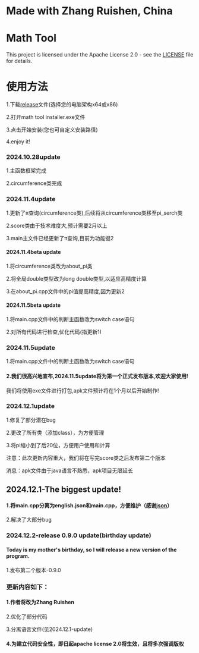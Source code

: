 # Made with Zhang Ruishen, China
# Math Tool

This project is licensed under the Apache License 2.0 - see the [LICENSE](LICENSE.txt) file for details.
# 使用方法
1.下载[release](https://github.com/minecraft-Rayson/math_tool/releases)文件(选择您的电脑架构x64或x86)

2.打开math tool installer.exe文件

3.点击开始安装(您也可自定义安装路径)

4.enjoy it!
### 2024.10.28update
1.主函数框架完成

2.circumference类完成
### 2024.11.4update
1.更新了π查询(circumference类),后续将从circumference类移至pi_serch类

2.score类由于技术难度大,预计需要2月以上

3.main主文件已经更新了π查询,目前为功能键2
#### 2024.11.4beta update
1.将circumference类改为about_pi类

2.将全局double类型改为long double类型,以适应高精度计算

3.在about_pi.cpp文件中的pi值提高精度,因为更新2
#### 2024.11.5beta update
1.将main.cpp文件中的判断主函数改为switch case语句

2.对所有代码进行检查,优化代码(指更新1)
### 2024.11.5update
1.将main.cpp文件中的判断主函数改为switch case语句

#### 2.我们很高兴地宣布,2024.11.5update将为第一个正式发布版本,欢迎大家使用!
我们将使用exe文件进行打包,apk文件预计将在1个月以后开始制作!

### 2024.12.1update
1.修复了部分潜在bug

2.更改了所有类（添加class），为方便管理

3.将pi缩小到了后20位，方便用户使用和计算

注意：此次更新内容重大，我们将在写完score类之后发布第二个版本

消息：apk文件由于java语言不熟悉，apk项目无限延长

## 2024.12.1-The biggest update!
#### 1.将main.cpp分离为english.json和main.cpp，方便维护（感谢[json](https://github.com/nlohmann/json)）

2.解决了大部分bug

### 2024.12.2-release 0.9.0 update(birthday update)
#### Today is my mother's birthday, so I will release a new version of the program.
1.发布第二个版本-0.9.0

### 更新内容如下：

#### 1.作者将改为Zhang Ruishen

2.优化了部分代码

3.分离语言文件(见2024.12.1-update)

#### 4.为建立代码安全性，即日起apache license 2.0将生效，且将多次强调版权